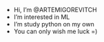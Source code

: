 - Hi, I’m @ARTEMIGOREVITCH
- I’m interested in ML
- I’m  study python on my own
- You can only wish me luck =)

<!---
ARTEMIGOREVITCH/ARTEMIGOREVITCH is a ✨ special ✨ repository because its `README.md` (this file) appears on your GitHub profile.
You can click the Preview link to take a look at your changes.
--->
